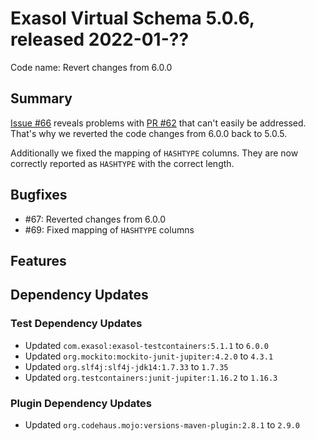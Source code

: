 # Exasol Virtual Schema 5.0.6, released 2022-01-??

Code name: Revert changes from 6.0.0

## Summary

[Issue #66](https://github.com/exasol/exasol-virtual-schema/issues/66) reveals problems with [PR #62](https://github.com/exasol/exasol-virtual-schema/pull/62) that can't easily be addressed. That's why we reverted the code changes from 6.0.0 back to 5.0.5.

Additionally we fixed the mapping of `HASHTYPE` columns. They are now correctly reported as `HASHTYPE` with the correct length.

## Bugfixes

* #67: Reverted changes from 6.0.0
* #69: Fixed mapping of `HASHTYPE` columns

## Features

## Dependency Updates

### Test Dependency Updates

* Updated `com.exasol:exasol-testcontainers:5.1.1` to `6.0.0`
* Updated `org.mockito:mockito-junit-jupiter:4.2.0` to `4.3.1`
* Updated `org.slf4j:slf4j-jdk14:1.7.33` to `1.7.35`
* Updated `org.testcontainers:junit-jupiter:1.16.2` to `1.16.3`

### Plugin Dependency Updates

* Updated `org.codehaus.mojo:versions-maven-plugin:2.8.1` to `2.9.0`
